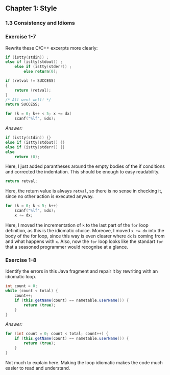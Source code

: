 ## Chapter 1: Style

### 1.3 Consistency and Idioms

### Exercise 1-7
Rewrite these C/C++ excerpts more clearly:
```c
if (istty(stdin)) ;
else if (istty(stdout)) ;
    else if (istty(stderr)) ;
        else return(0);
```
```c
if (retval != SUCCESS)
{
    return (retval);
}
/* All went well! */
return SUCCESS;
```
```c
for (k = 0; k++ < 5; x += dx)
    scanf("%lf", &dx);
```
*Answer:*
```c
if (istty(stdin)) {}
else if (istty(stdout)) {}
else if (istty(stderr)) {}
else 
    return (0);
```
Here, I just added parantheses around the empty bodies of the if conditions and corrected the indentation. This should be enough to easy readability.
```c
return retval;
```
Here, the return value is always `retval`, so there is no sense in checking it, since no other action is executed anyway.
```c
for (k = 0; k < 5; k++)
    scanf("%lf", &dx);
    x += dx;
```
Here, I moved the incrementation of `k` to the last part of the `for` loop definition, as this is the idiomatic choice.
Moreove, I moved `x += dx` into the body of the for loop, since this way is even clearer where `dx` is coming from and what happens with `x`. Also, now the `for` loop looks like the standart `for` that a seasoned programmer would recognise at a glance.

### Exercise 1-8
Identify the errors in this Java fragment and repair it by rewriting with an idiomatic loop.
```java
int count = 0;
while (count < total) {
    count++;
    if (this.getName(count) == nametable.userName()) {
        return (true);
    }
}
```
*Answer:*
```java
for (int count = 0; count < total; count++) {
    if (this.getName(count) == nametable.userName()) {
        return (true);
    }
}
```
Not much to explain here. Making the loop idiomatic makes the code much easier to read and understand.